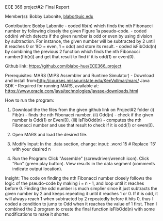 ECE 366 project#2: Final Report

Member(s):
Bobby Labonite, blabo@uic.edu

Contribution:
Bobby Labonite - coded fib(n) which finds the nth Fibonacci number by following closely the given Figure 1a pseudo-code.
               - coded odd(n) which detects if the given number is odd or even by using division by subtraction. For instance, the given number will be subtracted by 2 until it reaches 0 or 1(O = even, 1 = odd) and store its result.
               - coded isFibOdd(n) by combining the previous 2 function which finds the nth Fibonacci number(fib(n)) and get that result to find if it is odd(1) or even(0).
               
Github link: https://github.com/blabo-hue/ECE366_project

Prerequisites:
MARS (MIPS Assembler and Runtime Simulator) - Download and install from:http://courses.missouristate.edu/KenVollmar/mars/
Java SDK - Required for running MARS, available at: https://www.oracle.com/java/technologies/javase-downloads.html

How to run the program:

1. Download the the files from the given github link on Project#2 folder
    (i) Fib(n) - finds the nth Fibonacci number.
    (ii) Odd(n) - check if the given number is Odd(1) or Even(0).
    (iii) isFibOdd(n) - computes the nth Fibonacci number and use that result to check if it is odd(1) or even(0).
 
2. Open MARS and load the desired file.
   
3. Modify Input:
    In the .data section, change:
    input: .word 15   # Replace '15' with your desired n
   
4. Run the Program:
    Click "Assemble" (screwdriver/wrench icon).
    Click "Run" (green play button).
    View results in the data segment (comments indicate output location).

Insight:
 The code on finding the nth Fibonacci number closely follows the logic of the pseudo-code by making i = n - 1, and loop until it reaches before 0. Finding the odd number is much simplier since it just subtracts
 the given number by 2 and keeps repeating it until it reaches 1 or 0. If it is odd, it will always reach 1 when subtracted by 2 repeatedly before it hits 0, thus I coded a condition to jump to Odd when it reaches the value of 1
 first. Then I combined the 2 program to create the final function isFibOdd(n) with some modifications to make it shorter.
